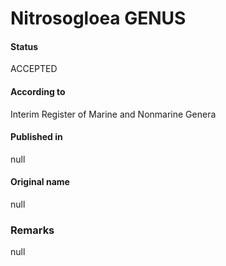 Nitrosogloea GENUS
=======

#### Status
ACCEPTED

#### According to
Interim Register of Marine and Nonmarine Genera

#### Published in
null

#### Original name
null

### Remarks
null